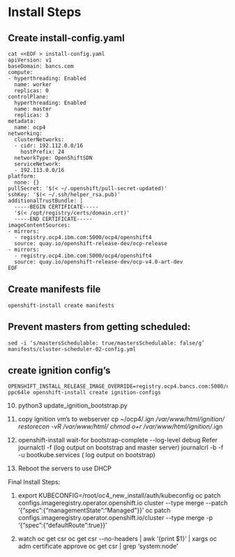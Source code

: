 # Install Steps

## Create install-config.yaml
```
cat <<EOF > install-config.yaml
apiVersion: v1
baseDomain: bancs.com
compute:
- hyperthreading: Enabled
  name: worker
  replicas: 0
controlPlane:
  hyperthreading: Enabled
  name: master
  replicas: 3
metadata:
  name: ocp4
networking:
  clusterNetworks:
  - cidr: 192.112.0.0/16
    hostPrefix: 24
  networkType: OpenShiftSDN
  serviceNetwork:
  - 192.113.0.0/16
platform:
  none: {}
pullSecret: '$(< ~/.openshift/pull-secret-updated)'
sshKey: '$(< ~/.ssh/helper_rsa.pub)'
additionalTrustBundle: |
  -----BEGIN CERTIFICATE-----
  '$(< /opt/registry/certs/domain.crt)'
  -----END CERTIFICATE-----
imageContentSources:
- mirrors:
  - registry.ocp4.ibm.com:5000/ocp4/openshift4
  source: quay.io/openshift-release-dev/ocp-release
- mirrors:
  - registry.ocp4.ibm.com:5000/ocp4/openshift4
  source: quay.io/openshift-release-dev/ocp-v4.0-art-dev
EOF
```

## Create manifests file
```
openshift-install create manifests
```

## Prevent masters from getting scheduled:
```
sed -i ‘s/mastersSchedulable: true/mastersSchedulable: false/g’ manifests/cluster-scheduler-02-config.yml
```

## create ignition config’s
```
OPENSHIFT_INSTALL_RELEASE_IMAGE_OVERRIDE=registry.ocp4.bancs.com:5000/ocp4/openshift4:4.3.18-ppc64le openshift-install create ignition-configs
```

10) python3 update_ignition_bootstrap.py

11) copy ignition vm’s to webserver
cp ~/ocp4/*.ign /var/www/html/ignition/
restorecon -vR /var/www/html/
chmod o+r /var/www/html/ignition/*.ign

 
12) openshift-install wait-for bootstrap-complete --log-level debug
    Refer journalctl -f  (log output on bootstrap and master server)
          journalcrl -b -f -u bootkube.services ( log output on bootstrap)


13) Reboot the servers to use DHCP 

 

Final Install Steps:
1) export KUBECONFIG=/root/oc4_new_install/auth/kubeconfig
oc patch configs.imageregistry.operator.openshift.io cluster --type merge --patch ‘{“spec”:{“managementState”:“Managed”}}’
oc patch configs.imageregistry.operator.openshift.io/cluster --type merge -p ‘{“spec”:{“defaultRoute”:true}}’

 

2) watch oc get csr
oc get csr --no-headers | awk ‘{print $1}’ | xargs oc adm certificate approve
oc get csr | grep ‘system:node’
